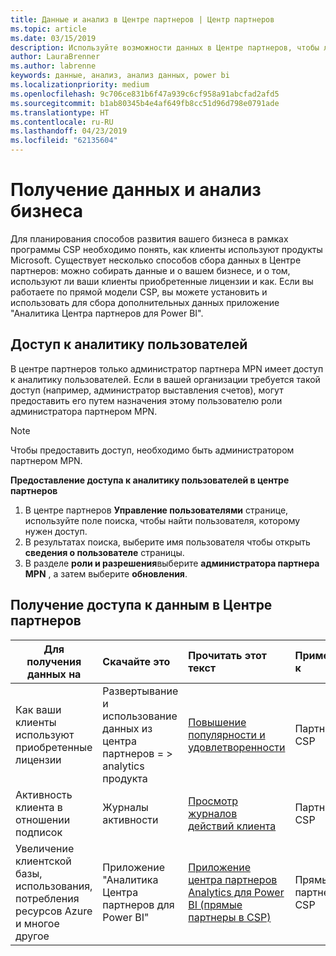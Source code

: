 ```yaml
---
title: Данные и анализ в Центре партнеров | Центр партнеров
ms.topic: article
ms.date: 03/15/2019
description: Используйте возможности данных в Центре партнеров, чтобы лучше понять свой бизнес.
author: LauraBrenner
ms.author: labrenne
keywords: данные, анализ, анализ данных, power bi
ms.localizationpriority: medium
ms.openlocfilehash: 9c706ce831b6f47a939c6cf958a91abcfad2afd5
ms.sourcegitcommit: b1ab80345b4e4af649fb8cc51d96d798e0791ade
ms.translationtype: HT
ms.contentlocale: ru-RU
ms.lasthandoff: 04/23/2019
ms.locfileid: "62135604"
---
```

# <a name="get-data-and-analyze-your-business"></a>Получение данных и анализ бизнеса 

Для планирования способов развития вашего бизнеса в рамках программы CSP необходимо понять, как клиенты используют продукты Microsoft. Существует несколько способов сбора данных в Центре партнеров: можно собирать данные и о вашем бизнесе, и о том, используют ли ваши клиенты приобретенные лицензии и как. Если вы работаете по прямой модели CSP, вы можете установить и использовать для сбора дополнительных данных приложение "Аналитика Центра партнеров для Power BI".

## <a name="access-to-user-analytics"></a>Доступ к аналитику пользователей

В центре партнеров только администратор партнера MPN имеет доступ к аналитику пользователей. Если в вашей организации требуется такой доступ (например, администратор выставления счетов), могут предоставить его путем назначения этому пользователю роли администратора партнером MPN.

>[!NOTE] 
>Чтобы предоставить доступ, необходимо быть администратором партнером MPN.

**Предоставление доступа к аналитику пользователей в центре партнеров** 

1.  В центре партнеров **Управление пользователями** странице, используйте поле поиска, чтобы найти пользователя, которому нужен доступ.
2.  В результатах поиска, выберите имя пользователя чтобы открыть **сведения о пользователе** страницы.
3.  В разделе **роли и разрешения**выберите **администратора партнера MPN** , а затем выберите **обновления**.

 
## <a name="access-data-in-partner-center"></a>Получение доступа к данным в Центре партнеров

|**Для получения данных на**   |**Скачайте это**   |**Прочитать этот текст**   | **Применяется к**    |
|---------------------|:-----------------------|:---------------|:--------------|
|Как ваши клиенты используют приобретенные лицензии   |Развертывание и использование данных из центра партнеров = > analytics продукта   |[Повышение популярности и удовлетворенности](increasing-adoption-and-satisfaction.md)|Партнеры CSP|
|Активность клиента в отношении подписок   |Журналы активности   |[Просмотр журналов действий клиента](activity-logs.md)|Партнеры CSP   |
|Увеличение клиентской базы, использования, потребления ресурсов Azure и многое другое   |Приложение "Аналитика Центра партнеров для Power BI"   |[Приложение центра партнеров Analytics для Power BI (прямые партнеры в CSP)](power-bi-app-for-direct-partners.md)|Прямые партнеры CSP|






